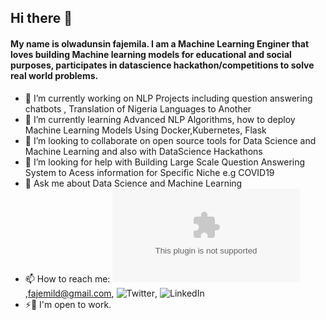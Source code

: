 ## Hi there 👋
#### My name is olwadunsin fajemila. I am a Machine Learning Enginer that loves building Machine learning models for educational and social purposes, participates in datascience hackathon/competitions to solve real world problems.
- 🔭 I’m currently working on NLP Projects including question answering chatbots , Translation of Nigeria Languages to Another
- 🌱 I’m currently learning Advanced NLP Algorithms, how to deploy Machine Learning Models Using Docker,Kubernetes, Flask
- 👯 I’m looking to collaborate on open source tools for Data Science and Machine Learning and also with DataScience Hackathons
- 🤔 I’m looking for help with Building Large Scale Question Answering System to Acess information for Specific Niche e.g COVID19
- 💬 Ask me about Data Science and Machine Learning
- 📫 How to reach me: ![Email](fajemild@gmail.com),<a href='fajemild@gmail.com'>fajemild@gmail.com</a>, ![Twitter](https://twitter.com/dfajemila), ![LinkedIn](https://www.linkedin.com/in/fajemila-oluwadunsin-36332a18a/) 
- ⚡💬 I'm open to work.
